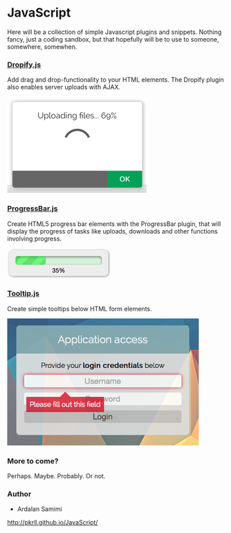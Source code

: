 # JavaScript
Here will be a collection of simple Javascript plugins and snippets. Nothing fancy, just a coding sandbox, but that hopefully will be to use to someone, somewhere, somewhen.

### [Dropify.js](https://github.com/pkrll/JavaScript/tree/master/Dropify)
Add drag and drop-functionality to your HTML elements. The Dropify plugin also enables server uploads with AJAX.

![Screenshot](https://github.com/pkrll/JavaScript/blob/master/Dropify/dropify-screenshot-1.png)

### [ProgressBar.js](https://github.com/pkrll/JavaScript/tree/master/Progressbar)
Create HTML5 progress bar elements with the ProgressBar plugin, that will display the progress of tasks like uploads, downloads and other functions involving progress.

![Screenshot](https://github.com/pkrll/JavaScript/blob/master/Progressbar/progressbar.png)

### [Tooltip.js](https://github.com/pkrll/JavaScript/tree/master/Tooltip)
Create simple tooltips below HTML form elements.

![Screenshot](https://github.com/pkrll/JavaScript/blob/master/Tooltip/tooltip10.png)

### More to come?
Perhaps. Maybe. Probably. Or not.

### Author
* Ardalan Samimi

http://pkrll.github.io/JavaScript/
